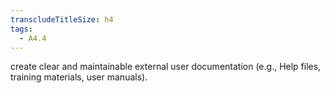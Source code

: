 ```yaml
---
transcludeTitleSize: h4
tags:
  - A4.4
---
```

create clear and maintainable external user documentation (e.g., Help files, training materials, user manuals).